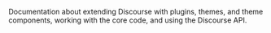 Documentation about extending Discourse with plugins, themes, and theme components, working with the core code, and using the Discourse API.
